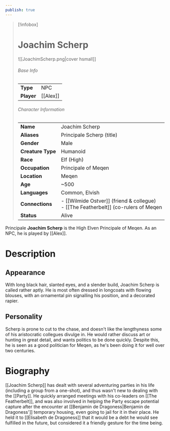 ```yaml
---
publish: true
---
```

> [!infobox]  
> # Joachim Scherp
> ![[JoachimScherp.png|cover hsmall]]  
> ###### Base Info
> | | |  
> |---|---|  
> | **Type** | NPC |
> | **Player** | [[Alex]] |
> ###### Character Information  
> | | |  
> |---|---|  
> | **Name** | Joachim Scherp |
> | **Aliases** | Principale Scherp (title) |
> | **Gender** | Male | 
> | **Creature Type** | Humanoid |
> | **Race** | Elf (High) |  
> | **Occupation** | Principale of Meqen |  
> | **Location** | Meqen |
> | **Age** | ~500 |
> | **Languages** | Common, Elvish |  
> | **Connections** | - [[Wilmide Ostver]] (friend & collegue) <br>- [[The Featherbelt]] (co-rulers of Meqen |
> | **Status** | Alive |

Principale **Joachim Scherp** is the High Elven Principale of Meqen. As an NPC, he is played by [[Alex]].
# Description
## Appearance
With long black hair, slanted eyes, and a slender build, Joachim Scherp is called rather aptly. He is most often dressed in longcoats with flowing blouses, with an ornamental pin signalling his position, and a decorated rapier.
## Personality
Scherp is prone to cut to the chase, and doesn't like the lengthyness some of his aristocratic collegues divulge in. He would rather discuss art or hunting in great detail, and wants politics to be done quickly. Despite this, he is seen as a good politician for Meqen, as he's been doing it for well over two centuries.
# Biography
[[Joachim Scherp]] has dealt with several adventuring parties in his life (including a group from a one-shot), and thus wasn't new to dealing with the [[Party]]. He quickly arranged meetings with his co-leaders on [[The Featherbelt]], and was also involved in helping the Party escape potential capture after the encounter at [[Benjamin de Dragoness|Benjamin de Dragoness']] temporary housing, even going to jail for it in their place. He held it to [[Elisabeth de Dragoness]] that it would be a debt he would see fulfilled in the future, but considered it a friendly gesture for the time being.